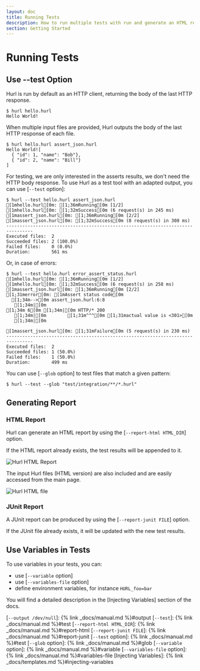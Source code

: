 ```yaml
---
layout: doc
title: Running Tests
description: How to run multiple tests with run and generate an HTML report.
section: Getting Started
---
```


# Running Tests

## Use --test Option

Hurl is run by default as an HTTP client, returning the body of the last HTTP response.

```shell
$ hurl hello.hurl
Hello World!
```

When multiple input files are provided, Hurl outputs the body of the last HTTP response of each file.

```shell
$ hurl hello.hurl assert_json.hurl
Hello World![
  { "id": 1, "name": "Bob"},
  { "id": 2, "name": "Bill"}
]
```

For testing, we are only interested in the asserts results, we don't need the HTTP body response. To use Hurl as a 
test tool with an adapted output, you can use [`--test` option]:

```shell
$ hurl --test hello.hurl assert_json.hurl
[1mhello.hurl[0m: [1;36mRunning[0m [1/2]
[1mhello.hurl[0m: [1;32mSuccess[0m (6 request(s) in 245 ms)
[1massert_json.hurl[0m: [1;36mRunning[0m [2/2]
[1massert_json.hurl[0m: [1;32mSuccess[0m (8 request(s) in 308 ms)
--------------------------------------------------------------------------------
Executed files:  2
Succeeded files: 2 (100.0%)
Failed files:    0 (0.0%)
Duration:        561 ms
```

Or, in case of errors:

```shell
$ hurl --test hello.hurl error_assert_status.hurl 
[1mhello.hurl[0m: [1;36mRunning[0m [1/2]
[1mhello.hurl[0m: [1;32mSuccess[0m (6 request(s) in 258 ms)
[1massert_json.hurl[0m: [1;36mRunning[0m [2/2]
[1;31merror[0m: [1mAssert status code[0m
  [1;34m-->[0m assert_json.hurl:6:8
   [1;34m|[0m
[1;34m 6[0m [1;34m|[0m HTTP/* 200
   [1;34m|[0m        [1;31m^^^[0m [1;31mactual value is <301>[0m
   [1;34m|[0m

[1massert_json.hurl[0m: [1;31mFailure[0m (5 request(s) in 230 ms)
--------------------------------------------------------------------------------
Executed files:  2
Succeeded files: 1 (50.0%)
Failed files:    1 (50.0%)
Duration:        499 ms
```

You can use [`--glob` option] to test files that match a given pattern:

```shell
$ hurl --test --glob "test/integration/**/*.hurl"
```

## Generating Report

### HTML Report

Hurl can generate an HTML report by using the [`--report-html HTML_DIR`] option.

If the HTML report already exists, the test results will be appended to it.

<img id="running-test-1" src="{{ '/assets/img/hurl-html-report.png' | prepend:site.baseurl }}" alt="Hurl HTML Report">

The input Hurl files (HTML version) are also included and are easily accessed from the main page.

<img id="running-test-2" src="{{ '/assets/img/hurl-html-file.png' | prepend:site.baseurl }}" alt="Hurl HTML file">

### JUnit Report

A JUnit report can be produced by using the [`--report-junit FILE`] option.

If the JUnit file already exists, it will be updated with the new test results.


## Use Variables in Tests

To use variables in your tests, you can:

- use [`--variable` option]
- use [`--variables-file` option]
- define environment variables, for instance `HURL_foo=bar`

You will find a detailed description in the [Injecting Variables] section of the docs.

[`--output /dev/null`]: {% link _docs/manual.md %}#output
[`--test`]: {% link _docs/manual.md %}#test
[`--report-html HTML_DIR`]: {% link _docs/manual.md %}#report-html
[`--report-junit FILE`]: {% link _docs/manual.md %}#report-junit
[`--test` option]: {% link _docs/manual.md %}#test
[`--glob` option]: {% link _docs/manual.md %}#glob
[`--variable` option]: {% link _docs/manual.md %}#variable
[`--variables-file` option]: {% link _docs/manual.md %}#variables-file
[Injecting Variables]: {% link _docs/templates.md %}#injecting-variables
